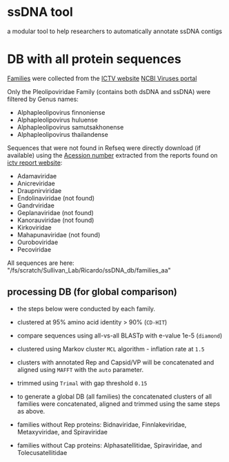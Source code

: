 # ssDNA tool
a modular tool to help researchers to automatically annotate ssDNA contigs

# DB with all protein sequences
[Families](/fs/project/PAS1117/ricardo/ssDNA_tool/build_db/names_to_query_ssdna.csv) were collected from the [ICTV website](https://ictv.global/vmr)
[NCBI Viruses portal](https://www.ncbi.nlm.nih.gov/labs/virus)

Only the Pleolipoviridae Family (contains both dsDNA and ssDNA) were filtered by Genus names:
- Alphapleolipovirus finnoniense
- Alphapleolipovirus huluense
- Alphapleolipovirus samutsakhonense
- Alphapleolipovirus thailandense

Sequences that were not found in Refseq were directly download (if available) using the [Acession number](/fs/project/PAS1117/ricardo/ssDNA_tool/build_db/accession_not_found_refseq.csv) extracted from the reports found on [ictv report website](https://ictv.global/report):
- Adamaviridae
- Anicreviridae
- Draupnirviridae
- Endolinaviridae (not found)
- Gandrviridae
- Geplanaviridae (not found)
- Kanorauviridae (not found)
- Kirkoviridae
- Mahapunaviridae (not found)
- Ouroboviridae
- Pecoviridae

All sequences are here: "/fs/scratch/Sullivan_Lab/Ricardo/ssDNA_db/families_aa"

## processing DB (for global comparison)
- the steps below were conducted by each family.
- clustered at 95% amino acid identity > 90% (`CD-HIT`)
- compare sequences using all-vs-all BLASTp with e-value 1e-5 (`diamond`)
- clustered using Markov cluster `MCL` algorithm - inflation rate at `1.5`
- clusters with annotated Rep and Capsid/VP will be concatenated and aligned using `MAFFT` with the `auto` parameter.
- trimmed using `Trimal` with gap threshold `0.15`
- to generate a global DB (all families) the concatenated clusters of all families were concatenated, aligned and trimmed using the same steps as above.

- families without Rep proteins: Bidnaviridae, Finnlakeviridae, Metaxyviridae, and Spiraviridae
- families without Cap proteins: Alphasatellitidae, Spiraviridae, and Tolecusatellitidae
